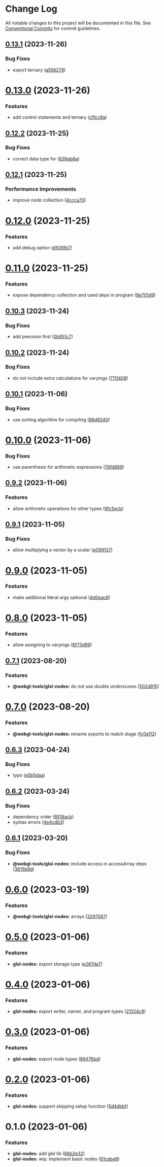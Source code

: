 # Change Log

All notable changes to this project will be documented in this file.
See [Conventional Commits](https://conventionalcommits.org) for commit guidelines.

## [0.13.1](https://github.com/tkofh/webgl-tools/compare/@webgl-tools/glsl-nodes@0.13.0...@webgl-tools/glsl-nodes@0.13.1) (2023-11-26)

### Bug Fixes

- export ternary ([a556279](https://github.com/tkofh/webgl-tools/commit/a556279127b04fc18cb8eda917e0c25ca51c470f))

# [0.13.0](https://github.com/tkofh/webgl-tools/compare/@webgl-tools/glsl-nodes@0.12.2...@webgl-tools/glsl-nodes@0.13.0) (2023-11-26)

### Features

- add control statements and ternary ([cffcc8a](https://github.com/tkofh/webgl-tools/commit/cffcc8a519f321ad45b08a4b9bb1fab560119e0e))

## [0.12.2](https://github.com/tkofh/webgl-tools/compare/@webgl-tools/glsl-nodes@0.12.1...@webgl-tools/glsl-nodes@0.12.2) (2023-11-25)

### Bug Fixes

- correct data type for ([636eb6a](https://github.com/tkofh/webgl-tools/commit/636eb6a94cc9f19cb7f1e0856a62ed69022074df))

## [0.12.1](https://github.com/tkofh/webgl-tools/compare/@webgl-tools/glsl-nodes@0.12.0...@webgl-tools/glsl-nodes@0.12.1) (2023-11-25)

### Performance Improvements

- improve node collection ([4ccca70](https://github.com/tkofh/webgl-tools/commit/4ccca70df2397edd88784f756c41a13bb0223b37))

# [0.12.0](https://github.com/tkofh/webgl-tools/compare/@webgl-tools/glsl-nodes@0.11.0...@webgl-tools/glsl-nodes@0.12.0) (2023-11-25)

### Features

- add debug option ([d926fb7](https://github.com/tkofh/webgl-tools/commit/d926fb74c98571eb23d0a1aa1afd6daf7e37b655))

# [0.11.0](https://github.com/tkofh/webgl-tools/compare/@webgl-tools/glsl-nodes@0.10.3...@webgl-tools/glsl-nodes@0.11.0) (2023-11-25)

### Features

- expose dependency collection and used deps in program ([8e701d9](https://github.com/tkofh/webgl-tools/commit/8e701d9363af24a89189503c60b0ea7b47487e02))

## [0.10.3](https://github.com/tkofh/webgl-tools/compare/@webgl-tools/glsl-nodes@0.10.2...@webgl-tools/glsl-nodes@0.10.3) (2023-11-24)

### Bug Fixes

- add precision first ([0b851c7](https://github.com/tkofh/webgl-tools/commit/0b851c780f8390c6f80b2c0ec925c60c9f2a647f))

## [0.10.2](https://github.com/tkofh/webgl-tools/compare/@webgl-tools/glsl-nodes@0.10.1...@webgl-tools/glsl-nodes@0.10.2) (2023-11-24)

### Bug Fixes

- do not include extra calculations for varyings ([7111408](https://github.com/tkofh/webgl-tools/commit/711140833dd48150e5ffde0d268491b30b042008))

## [0.10.1](https://github.com/tkofh/webgl-tools/compare/@webgl-tools/glsl-nodes@0.10.0...@webgl-tools/glsl-nodes@0.10.1) (2023-11-06)

### Bug Fixes

- use sorting algorithm for compiling ([86d9240](https://github.com/tkofh/webgl-tools/commit/86d924074b91f8247ea08c5dc5644b4356c2aa7b))

# [0.10.0](https://github.com/tkofh/webgl-tools/compare/@webgl-tools/glsl-nodes@0.9.2...@webgl-tools/glsl-nodes@0.10.0) (2023-11-06)

### Bug Fixes

- use parenthesis for arithmetic expressions ([76fd869](https://github.com/tkofh/webgl-tools/commit/76fd869315d7041cfcdafbbededfe33197015f2c))

## [0.9.2](https://github.com/tkofh/webgl-tools/compare/@webgl-tools/glsl-nodes@0.9.1...@webgl-tools/glsl-nodes@0.9.2) (2023-11-06)

### Features

- allow arithmetic operations for other types ([9fc5ecb](https://github.com/tkofh/webgl-tools/commit/9fc5ecbaa5605a15ef556245d57e05d4c5ff9860))

## [0.9.1](https://github.com/tkofh/webgl-tools/compare/@webgl-tools/glsl-nodes@0.9.0...@webgl-tools/glsl-nodes@0.9.1) (2023-11-05)

### Bug Fixes

- allow multiplying a vector by a scalar ([e099137](https://github.com/tkofh/webgl-tools/commit/e099137637db7d3c3ca3bd30f5a5946ee030172b))

# [0.9.0](https://github.com/tkofh/webgl-tools/compare/@webgl-tools/glsl-nodes@0.8.0...@webgl-tools/glsl-nodes@0.9.0) (2023-11-05)

### Features

- make additional literal args optional ([4d0eac6](https://github.com/tkofh/webgl-tools/commit/4d0eac665a78574e3efad977dad03889d323188c))

# [0.8.0](https://github.com/tkofh/webgl-tools/compare/@webgl-tools/glsl-nodes@0.7.1...@webgl-tools/glsl-nodes@0.8.0) (2023-11-05)

### Features

- allow assigning to varyings ([6f73d99](https://github.com/tkofh/webgl-tools/commit/6f73d995f8135f0bbfa8f72cc6add654154cc05f))

## [0.7.1](https://github.com/tkofh/webgl-tools/compare/@webgl-tools/glsl-nodes@0.7.0...@webgl-tools/glsl-nodes@0.7.1) (2023-08-20)

### Features

- **@webgl-tools/glsl-nodes:** do not use double underscores ([502d915](https://github.com/tkofh/webgl-tools/commit/502d915901c1505a9669899745d980d97bbc6714))

# [0.7.0](https://github.com/tkofh/webgl-tools/compare/@webgl-tools/glsl-nodes@0.6.3...@webgl-tools/glsl-nodes@0.7.0) (2023-08-20)

### Features

- **@webgl-tools/glsl-nodes:** rename exports to match stage ([fc0a112](https://github.com/tkofh/webgl-tools/commit/fc0a112bab6cfeb98eec388a8adaad148d6504a9))

## [0.6.3](https://github.com/tkofh/webgl-tools/compare/@webgl-tools/glsl-nodes@0.6.2...@webgl-tools/glsl-nodes@0.6.3) (2023-04-24)

### Bug Fixes

- typo ([e5b5daa](https://github.com/tkofh/webgl-tools/commit/e5b5daa273a571adc9dd09b685f209dd27fda2fb))

## [0.6.2](https://github.com/tkofh/webgl-tools/compare/@webgl-tools/glsl-nodes@0.6.1...@webgl-tools/glsl-nodes@0.6.2) (2023-03-24)

### Bug Fixes

- dependency order ([8518acb](https://github.com/tkofh/webgl-tools/commit/8518acb0382754bb3c32fd8dc4537eefd63541d1))
- syntax errors ([4e4cdb3](https://github.com/tkofh/webgl-tools/commit/4e4cdb31a387c992be74785114dcf8428f3906ea))

## [0.6.1](https://github.com/tkofh/webgl-tools/compare/@webgl-tools/glsl-nodes@0.6.0...@webgl-tools/glsl-nodes@0.6.1) (2023-03-20)

### Bug Fixes

- **@webgl-tools/glsl-nodes:** include access in accessArray deps ([3615b9d](https://github.com/tkofh/webgl-tools/commit/3615b9d26424619919bd3bc85606c2129e11ab92))

# [0.6.0](https://github.com/tkofh/webgl-tools/compare/@webgl-tools/glsl-nodes@0.5.0...@webgl-tools/glsl-nodes@0.6.0) (2023-03-19)

### Features

- **@webgl-tools/glsl-nodes:** arrays ([3297587](https://github.com/tkofh/webgl-tools/commit/3297587e27e2a950c305ea023267a68dc3218db7))

# [0.5.0](https://github.com/tkofh/webgl-tools/compare/@webgl-tools/glsl-nodes@0.4.0...@webgl-tools/glsl-nodes@0.5.0) (2023-01-06)

### Features

- **glsl-nodes:** export storage type ([e287da7](https://github.com/tkofh/webgl-tools/commit/e287da77ecfb1bb5e14718c36284f963f91fabc9))

# [0.4.0](https://github.com/tkofh/webgl-tools/compare/@webgl-tools/glsl-nodes@0.3.0...@webgl-tools/glsl-nodes@0.4.0) (2023-01-06)

### Features

- **glsl-nodes:** export writer, namer, and program types ([21324c8](https://github.com/tkofh/webgl-tools/commit/21324c813fdb864c2fbc58a24b5c0e2fd6824cbc))

# [0.3.0](https://github.com/tkofh/webgl-tools/compare/@webgl-tools/glsl-nodes@0.2.0...@webgl-tools/glsl-nodes@0.3.0) (2023-01-06)

### Features

- **glsl-nodes:** export node types ([86476bd](https://github.com/tkofh/webgl-tools/commit/86476bd76c72aec0cb70dcb4dc74cd35216188f9))

# [0.2.0](https://github.com/tkofh/webgl-tools/compare/@webgl-tools/glsl-nodes@0.1.0...@webgl-tools/glsl-nodes@0.2.0) (2023-01-06)

### Features

- **glsl-nodes:** support skipping setup function ([5d4dbbf](https://github.com/tkofh/webgl-tools/commit/5d4dbbf91dee028a86cbf4dcdf139a3a587d8ba9))

# 0.1.0 (2023-01-06)

### Features

- **glsl-nodes:** add glsl lib ([66b2e32](https://github.com/tkofh/webgl-tools/commit/66b2e3224c67863de96ccbb5f6dece6714dcd478))
- **glsl-nodes:** wip: implement basic nodes ([61cebe8](https://github.com/tkofh/webgl-tools/commit/61cebe8bd7263fbfd7fad963d66a18cb9fca0d28))
